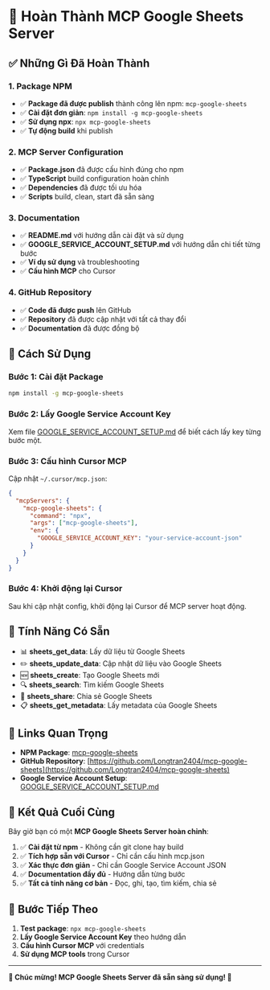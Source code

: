 # 🎉 Hoàn Thành MCP Google Sheets Server

## ✅ **Những Gì Đã Hoàn Thành**

### **1. Package NPM**

- ✅ **Package đã được publish** thành công lên npm: `mcp-google-sheets`
- ✅ **Cài đặt đơn giản**: `npm install -g mcp-google-sheets`
- ✅ **Sử dụng npx**: `npx mcp-google-sheets`
- ✅ **Tự động build** khi publish

### **2. MCP Server Configuration**

- ✅ **Package.json** đã được cấu hình đúng cho npm
- ✅ **TypeScript** build configuration hoàn chỉnh
- ✅ **Dependencies** đã được tối ưu hóa
- ✅ **Scripts** build, clean, start đã sẵn sàng

### **3. Documentation**

- ✅ **README.md** với hướng dẫn cài đặt và sử dụng
- ✅ **GOOGLE_SERVICE_ACCOUNT_SETUP.md** với hướng dẫn chi tiết từng bước
- ✅ **Ví dụ sử dụng** và troubleshooting
- ✅ **Cấu hình MCP** cho Cursor

### **4. GitHub Repository**

- ✅ **Code đã được push** lên GitHub
- ✅ **Repository** đã được cập nhật với tất cả thay đổi
- ✅ **Documentation** đã được đồng bộ

## 🚀 **Cách Sử Dụng**

### **Bước 1: Cài đặt Package**

```bash
npm install -g mcp-google-sheets
```

### **Bước 2: Lấy Google Service Account Key**

Xem file [GOOGLE_SERVICE_ACCOUNT_SETUP.md](GOOGLE_SERVICE_ACCOUNT_SETUP.md) để biết cách lấy key từng bước một.

### **Bước 3: Cấu hình Cursor MCP**

Cập nhật `~/.cursor/mcp.json`:

```json
{
  "mcpServers": {
    "mcp-google-sheets": {
      "command": "npx",
      "args": ["mcp-google-sheets"],
      "env": {
        "GOOGLE_SERVICE_ACCOUNT_KEY": "your-service-account-json"
      }
    }
  }
}
```

### **Bước 4: Khởi động lại Cursor**

Sau khi cập nhật config, khởi động lại Cursor để MCP server hoạt động.

## 🎯 **Tính Năng Có Sẵn**

- 📊 **sheets_get_data**: Lấy dữ liệu từ Google Sheets
- ✏️ **sheets_update_data**: Cập nhật dữ liệu vào Google Sheets
- 🆕 **sheets_create**: Tạo Google Sheets mới
- 🔍 **sheets_search**: Tìm kiếm Google Sheets
- 👥 **sheets_share**: Chia sẻ Google Sheets
- 📋 **sheets_get_metadata**: Lấy metadata của Google Sheets

## 🔗 **Links Quan Trọng**

- **NPM Package**: [mcp-google-sheets](https://www.npmjs.com/package/mcp-google-sheets)
- **GitHub Repository**: [https://github.com/Longtran2404/mcp-google-sheets](https://github.com/Longtran2404/mcp-google-sheets)
- **Google Service Account Setup**: [GOOGLE_SERVICE_ACCOUNT_SETUP.md](GOOGLE_SERVICE_ACCOUNT_SETUP.md)

## 🎉 **Kết Quả Cuối Cùng**

Bây giờ bạn có một **MCP Google Sheets Server hoàn chỉnh**:

1. ✅ **Cài đặt từ npm** - Không cần git clone hay build
2. ✅ **Tích hợp sẵn với Cursor** - Chỉ cần cấu hình mcp.json
3. ✅ **Xác thực đơn giản** - Chỉ cần Google Service Account JSON
4. ✅ **Documentation đầy đủ** - Hướng dẫn từng bước
5. ✅ **Tất cả tính năng cơ bản** - Đọc, ghi, tạo, tìm kiếm, chia sẻ

## 🚀 **Bước Tiếp Theo**

1. **Test package**: `npx mcp-google-sheets`
2. **Lấy Google Service Account Key** theo hướng dẫn
3. **Cấu hình Cursor MCP** với credentials
4. **Sử dụng MCP tools** trong Cursor

---

**🎊 Chúc mừng! MCP Google Sheets Server đã sẵn sàng sử dụng! 🎊**

